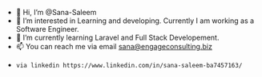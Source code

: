 - 👋 Hi, I’m @Sana-Saleem
- 👀 I’m interested in Learning and developing. Currently I am working as a Software Engineer.
- 🌱 I’m currently learning Laravel and Full Stack Developement.
- 📫 You can reach me via email sana@engageconsulting.biz
-     via linkedin https://www.linkedin.com/in/sana-saleem-ba7457163/

<!---
Sana-Saleem/Sana-Saleem is a ✨ special ✨ repository because its `README.md` (this file) appears on your GitHub profile.
You can click the Preview link to take a look at your changes.
--->

